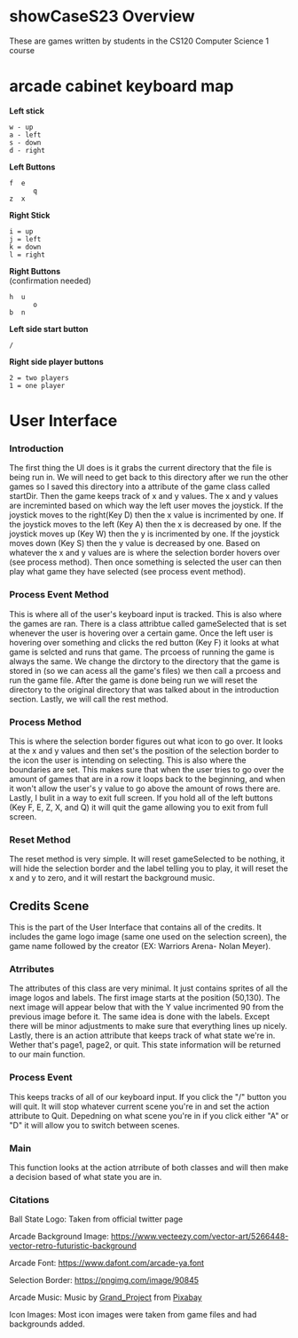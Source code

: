 # showCaseS23 Overview
These are games written by students in the CS120 Computer Science 1 course

# arcade cabinet keyboard map

**Left stick** 

    w - up
    a - left
    s - down
    d - right

**Left Buttons**  

    f  e  
          q
    z  x

**Right Stick**  

    i = up
    j = left
    k = down
    l = right

**Right Buttons**  
(confirmation needed)    

    h  u
          o
    b  n

**Left side start button**  

    /

**Right side player buttons**

    2 = two players
    1 = one player

# User Interface

### Introduction

The first thing the UI does is it grabs the current directory that the file is being run in. We will need to get back to this directory after we run the other games so I saved this directory into a attribute of the game class called startDir. Then the game keeps track of x and y values. The x and y values are increminted based on which way the left user moves the joystick. If the joystick moves to the right(Key D) then the x value is incrimented by one. If the joystick moves to the left (Key A) then the x is decreased by one. If the joystick moves up (Key W) then the y is incrimented by one. If the joystick moves down (Key S) then the y value is decreased by one. Based on whatever the x and y values are is where the selection border hovers over (see process method). Then once something is selected the user can then play what game they have selected (see process event method). 

### Process Event Method
This is where all of the user's keyboard input is tracked. This is also where the games are ran. There is a class attribtue called gameSelected that is set whenever the user is hovering over a certain game. Once the left user is hovering over something and clicks the red button (Key F) it looks at what game is selcted and runs that game. The prcoess of running the game is always the same. We change the dirctory to the directory that the game is stored in (so we can acess all the game's files) we then call a prcoess and run the game file. After the game is done being run we will reset the directory to the original directory that was talked about in the introduction section. Lastly, we will call the rest method. 

### Process Method
This is where the selection border figures out what icon to go over. It looks at the x and y values and then set's the position of the selection border to the icon the user is intending on selecting. This is also where the boundaries are set. This makes sure that when the user tries to go over the amount of games that are in a row it loops back to the beginning, and when it won't allow the user's y value to go above the amount of rows there are. Lastly, I bulit in a way to exit full screen. If you hold all of the left buttons (Key F, E, Z, X, and Q) it will quit the game allowing you to exit from full screen.

### Reset Method
The reset method is very simple. It will reset gameSelected to be nothing, it will hide the selection border and the label telling you to play, it will reset the x and y to zero, and it will restart the background music.

## Credits Scene

This is the part of the User Interface that contains all of the credits. It includes the game logo image (same one used on the selection screen), the game name followed by the creator (EX: Warriors Arena- Nolan Meyer). 

### Atrributes
The attributes of this class are very minimal. It just contains sprites of all the image logos and labels. The first image starts at the position (50,130). The next image will appear below that with the Y value incrimented 90 from the previous image before it. The same idea is done with the labels. Except there will be minor adjustments to make sure that everything lines up nicely. Lastly, there is an action attribute that keeps track of what state we're in. Wether that's page1, page2, or quit. This state information will be returned to our main function. 

### Process Event
This keeps tracks of all of our keyboard input. If you click the "/" button you will quit. It will stop whatever current scene you're in and set the action attribute to Quit. Depedning on what scene you're in if you click either "A" or "D" it will allow you to switch between scenes. 

### Main
This function looks at the action atrribute of both classes and will then make a decision based of what state you are in. 




### Citations
Ball State Logo: Taken from official twitter page

Arcade Background Image: https://www.vecteezy.com/vector-art/5266448-vector-retro-futuristic-background

Arcade Font: https://www.dafont.com/arcade-ya.font

Selection Border: https://pngimg.com/image/90845

Arcade Music: Music by <a href="https://pixabay.com/users/grand_project-19033897/?utm_source=link-attribution&utm_medium=referral&utm_campaign=music&utm_content=128379">Grand_Project</a> from <a href="https://pixabay.com/music//?utm_source=link-attribution&utm_medium=referral&utm_campaign=music&utm_content=128379">Pixabay</a>

Icon Images: Most icon images were taken from game files and had backgrounds added. 



    
